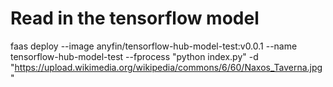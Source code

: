 # Read in the tensorflow model

faas deploy --image anyfin/tensorflow-hub-model-test:v0.0.1 --name tensorflow-hub-model-test --fprocess "python index.py" -d "https://upload.wikimedia.org/wikipedia/commons/6/60/Naxos_Taverna.jpg"
